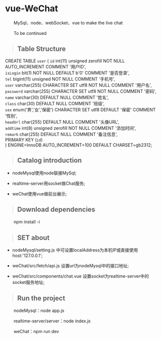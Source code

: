 # vue-WeChat

　　MySql、node、webSocket、vue to make the live chat
  
　　To be continued
  
>## Table Structure

  CREATE TABLE `user` (
  `id` int(11) unsigned zerofill NOT NULL AUTO_INCREMENT COMMENT '用户ID',<br/>
  `isLogin` bit(1) NOT NULL DEFAULT b'0' COMMENT '是否登录',<br/>
  `tel` bigint(11) unsigned NOT NULL COMMENT '手机号',<br/>
  `user` varchar(255) CHARACTER SET utf8 NOT NULL COMMENT '用户名',<br/>
  `password` varchar(255) CHARACTER SET utf8 NOT NULL COMMENT '密码',<br/>
  `name` varchar(30) DEFAULT NULL COMMENT '姓名',<br/>
  `class` char(30) DEFAULT NULL COMMENT '班级',<br/>
  `sex` enum('男','女','保密') CHARACTER SET utf8 DEFAULT '保密' COMMENT '性别',<br/>
  `headUrl` char(255) DEFAULT NULL COMMENT '头像URL',<br/>
  `addtime` int(8) unsigned zerofill NOT NULL COMMENT '添加时间',<br/>
  `remark` char(255) DEFAULT NULL COMMENT '备注信息',<br/>
  PRIMARY KEY (`id`)<br/>
) ENGINE=InnoDB AUTO_INCREMENT=100 DEFAULT CHARSET=gb2312;

>## Catalog introduction

* nodeMysql使用node联接MySql;
  
* realtime-server用socket做Chat服务;
  
* weChat使用vue做前台展示;

>## Download dependencies

　　npm install -i

>## SET about

* nodeMysql/setting.js 中可设置localAddress为本机IP或直接使用host:'127.0.0.1';
  
* weChat/src/fetch/api.js 设置url为nodeMysql中的接口地址;
  
* weChat/src/components/chat.vue 设置socket为realtime-server中的socket服务地址;
  
>## Run the project

　　nodeMysql：node app.js
  
　　realtime-server/server：node index.js
  
　　weChat：npm run dev







